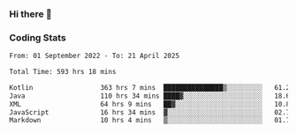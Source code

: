 ### Hi there 👋

<!--
**Girrafeec/girrafeec** is a ✨ _special_ ✨ repository because its `README.md` (this file) appears on your GitHub profile.

Here are some ideas to get you started:

- 🔭 I’m currently working on ...
- 🌱 I’m currently learning ...
- 👯 I’m looking to collaborate on ...
- 🤔 I’m looking for help with ...
- 💬 Ask me about ...
- 📫 How to reach me: ...
- 😄 Pronouns: ...
- ⚡ Fun fact: ...
-->

### Coding Stats
<!--START_SECTION:waka-->

```txt
From: 01 September 2022 - To: 21 April 2025

Total Time: 593 hrs 18 mins

Kotlin                 363 hrs 7 mins  ███████████████▒░░░░░░░░░   61.20 %
Java                   110 hrs 34 mins ████▓░░░░░░░░░░░░░░░░░░░░   18.64 %
XML                    64 hrs 9 mins   ██▓░░░░░░░░░░░░░░░░░░░░░░   10.81 %
JavaScript             16 hrs 34 mins  ▓░░░░░░░░░░░░░░░░░░░░░░░░   02.79 %
Markdown               10 hrs 4 mins   ▒░░░░░░░░░░░░░░░░░░░░░░░░   01.70 %
```

<!--END_SECTION:waka-->

